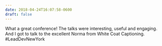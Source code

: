 ```yaml
---
date: 2018-04-24T16:07:58-0600
draft: false
---
```


What a great conference! The talks were interesting, useful and engaging. And I got to talk to the excellent Norma from White Coat Captioning. #LeadDevNewYork

